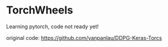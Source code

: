 # TorchWheels

Learning pytorch, code not ready yet!

original code: https://github.com/yanpanlau/DDPG-Keras-Torcs
